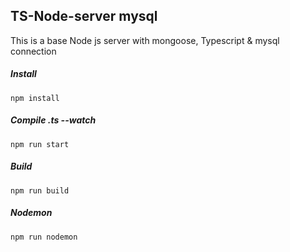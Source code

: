 ## TS-Node-server mysql

This is a base Node js server with mongoose, Typescript & mysql connection

##### Install

    npm install

##### Compile .ts  --watch

    npm run start

##### Build

    npm run build
	
##### Nodemon
	npm run nodemon